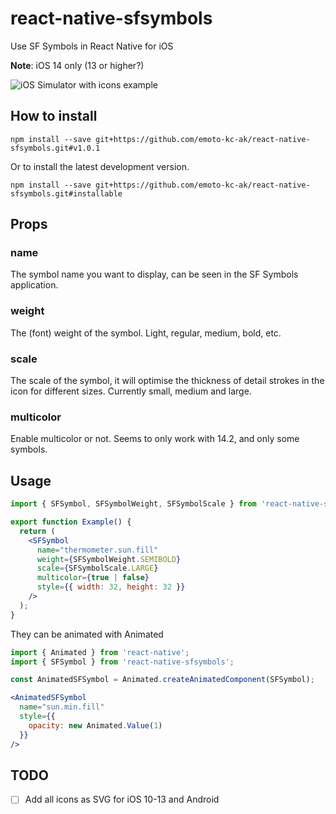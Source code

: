 # react-native-sfsymbols

Use SF Symbols in React Native for iOS

**Note**: iOS 14 only (13 or higher?)

![iOS Simulator with icons example](https://media.giphy.com/media/5gB4qLjkuYwVn10O77/giphy.gif)

## How to install

```
npm install --save git+https://github.com/emoto-kc-ak/react-native-sfsymbols.git#v1.0.1
```

Or to install the latest development version.

```
npm install --save git+https://github.com/emoto-kc-ak/react-native-sfsymbols.git#installable
```

## Props

### name
The symbol name you want to display, can be seen in the SF Symbols application.

### weight
The (font) weight of the symbol. Light, regular, medium, bold, etc.

### scale
The scale of the symbol, it will optimise the thickness of detail strokes in the icon for different sizes. Currently small, medium and large.

### multicolor
Enable multicolor or not. Seems to only work with 14.2, and only some symbols.

## Usage

```jsx
import { SFSymbol, SFSymbolWeight, SFSymbolScale } from 'react-native-sfsymbols';

export function Example() {
  return (
    <SFSymbol
      name="thermometer.sun.fill"
      weight={SFSymbolWeight.SEMIBOLD}
      scale={SFSymbolScale.LARGE}
      multicolor={true | false}
      style={{ width: 32, height: 32 }}
    />
  );
}
```

They can be animated with Animated

```jsx
import { Animated } from 'react-native';
import { SFSymbol } from 'react-native-sfsymbols';

const AnimatedSFSymbol = Animated.createAnimatedComponent(SFSymbol);

<AnimatedSFSymbol
  name="sun.min.fill"
  style={{
    opacity: new Animated.Value(1)
  }}
/>
```

## TODO

- [ ] Add all icons as SVG for iOS 10-13 and Android
